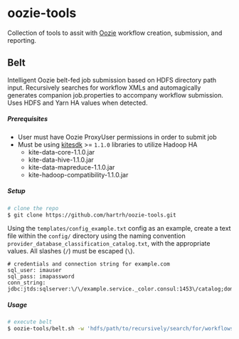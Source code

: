 # oozie-tools

Collection of tools to assit with [Oozie](http://oozie.apache.org/) workflow creation, submission, and reporting.

## Belt

Intelligent Oozie belt-fed job submission based on HDFS directory path input. Recursively searches for workflow XMLs and automagically generates companion job.properties to accompany workflow submission. Uses HDFS and Yarn HA values when detected.

##### Prerequisites

- User must have Oozie ProxyUser permissions in order to submit job
- Must be using [kitesdk](http://kitesdk.org/docs/current/) >= `1.1.0` libraries to utilize Hadoop HA
  - kite-data-core-1.1.0.jar
  - kite-data-hive-1.1.0.jar
  - kite-data-mapreduce-1.1.0.jar
  - kite-hadoop-compatibility-1.1.0.jar

##### Setup

```bash
# clone the repo
$ git clone https://github.com/hartrh/oozie-tools.git
```

Using the `templates/config_example.txt` config as an example, create a text file within the `config/` directory using the naming convention `provider_database_classification_catalog.txt`, with the appropriate values. All slashes (`/`) must be escaped (`\`).

```
# credentials and connection string for example.com
sql_user: imauser
sql_pass: imapassword
conn_string: jdbc:jtds:sqlserver:\/\/example.service._color.consul:1453\/catalog;domain=EXAMPLE.COM;useCursors=true
```

##### Usage

```bash
# execute belt
$ oozie-tools/belt.sh -w 'hdfs/path/to/recursively/search/for/workflows'
```
